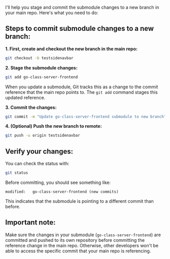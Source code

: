 I'll help you stage and commit the submodule changes to a new branch in your main repo. Here's what you need to do:

## Steps to commit submodule changes to a new branch:

**1. First, create and checkout the new branch in the main repo:**
```bash
git checkout -b testsidenavbar
```

**2. Stage the submodule changes:**
```bash
git add go-class-server-frontend
```

When you update a submodule, Git tracks this as a change to the commit reference that the main repo points to. The `git add` command stages this updated reference.

**3. Commit the changes:**
```bash
git commit -m "Update go-class-server-frontend submodule to new branch"
```

**4. (Optional) Push the new branch to remote:**
```bash
git push -u origin testsidenavbar
```

## Verify your changes:

You can check the status with:
```bash
git status
```

Before committing, you should see something like:
```
modified:   go-class-server-frontend (new commits)
```

This indicates that the submodule is pointing to a different commit than before.

## Important note:

Make sure the changes in your submodule (`go-class-server-frontend`) are committed and pushed to its own repository before committing the reference change in the main repo. Otherwise, other developers won't be able to access the specific commit that your main repo is referencing.